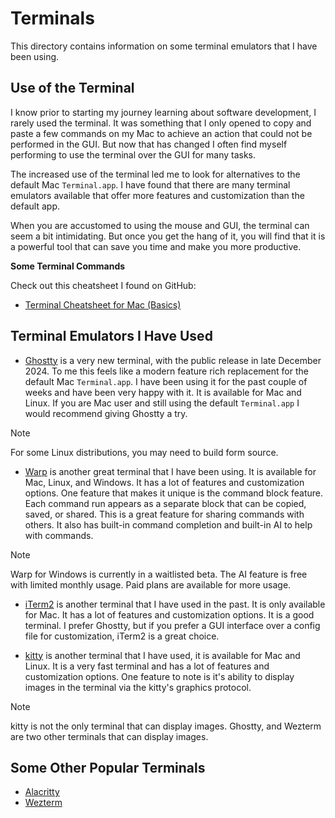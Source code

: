 # Terminals
This directory contains information on some terminal emulators that I have been using.

##  Use of the Terminal
I know prior to starting my journey learning about software development, I rarely used the terminal. It was something that I only opened to copy and paste a few commands on my Mac to achieve an action that could not be performed in the GUI. But now that has changed I often find myself performing to use the terminal over the GUI for many tasks.

The increased use of the terminal led me to look for alternatives to the default Mac `Terminal.app`. I have found that there are many terminal emulators available that offer more features and customization than the default app.

When you are accustomed to using the mouse and GUI, the terminal can seem a bit intimidating. But once you get the hang of it, you will find that it is a powerful tool that can save you time and make you more productive.

**Some Terminal Commands**

Check out this cheatsheet I found on GitHub:
- [Terminal Cheatsheet for Mac (Basics)](mac-terminal-cheatsheet.md)

## Terminal Emulators I Have Used
- [Ghostty](https://ghostty.org) is a very new terminal, with the public release in late December 2024. To me this feels like a modern feature rich replacement for the default Mac `Terminal.app`. I have been using it for the past couple of weeks and have been very happy with it. It is available for Mac and Linux. If you are Mac user and still using the default `Terminal.app` I would recommend giving Ghostty a try.

> [!NOTE]
> For some Linux distributions, you may need to build form source.

- [Warp](https://www.warp.dev/modern-terminal) is another great terminal that I have been using. It is available for Mac, Linux, and Windows. It has a lot of features and customization options. One feature that makes it unique is the command block feature. Each command run appears as a separate block that can be copied, saved, or shared. This is a great feature for sharing commands with others. It also has built-in command completion and built-in AI to help with commands.

> [!NOTE]
> Warp for Windows is currently in a waitlisted beta. The AI feature is free with limited monthly usage. Paid plans are available for more usage.

- [iTerm2](https://iterm2.com) is another terminal that I have used in the past. It is only available for Mac. It has a lot of features and customization options. It is a good terminal. I prefer Ghostty, but if you prefer a GUI interface over a config file for customization, iTerm2 is a great choice.

- [kitty](https://sw.kovidgoyal.net/kitty/) is another terminal that I have used, it is available for Mac and Linux. It is a very fast terminal and has a lot of features and customization options. One feature to note is it's ability to display images in the terminal via the kitty's graphics protocol.

> [!NOTE]
> kitty is not the only terminal that can display images. Ghostty, and Wezterm are two other terminals that can display images.

## Some Other Popular Terminals

- [Alacritty](https://alacritty.org)
- [Wezterm](https://wezfurlong.org/wezterm/index.html)
